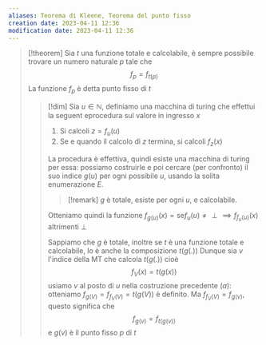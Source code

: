 ```yaml
---
aliases: Teorema di Kleene, Teorema del punto fisso
creation date: 2023-04-11 12:36
modification date: 2023-04-11 12:36
---
```


>[!theorem]
>Sia $t$ una funzione totale e calcolabile, è sempre possibile trovare un numero naturale $p$ tale che
>$$f_{p} = f_{t(p)}$$
>La funzione $f_{p}$ è detta punto fisso di $t$
>
>>[!dim]
>>Sia $u \in \mathbb{N}$, definiamo una macchina di turing che effettui la seguent eprocedura sul valore in ingresso $x$
>>1. Si calcoli $z = f_{u}(u)$
>>2. Se e quando il calcolo di $z$ termina, si calcoli $f_{z}(x)$
>>
>>La procedura è effettiva, quindi esiste una macchina di turing per essa:
>>possiamo costruirle e poi cercare (per confronto) il suo indice $g(u)$ per ogni possibile $u$, usando la solita enumerazione $E$.
>>
>>>[!remark]
>>>$g$ è totale, esiste per ogni $u$, e calcolabile.
>>
>>Otteniamo quindi la funzione $f_{g(u)}(x) = \text{se} f_{u}(u) \neq \perp \implies f_{f_{u}(u)}(x)$ altrimenti $\perp$
>>
>>Sappiamo che $g$ è totale, inoltre se $t$ è una funzione totale e calcolabile, lo è anche la composizione $t(g(.))$
>>Dunque sia $v$ l'indice della MT che calcola $t(g(.))$ cioè
>> $$ f_{V}(x) = t(g(x)) $$
>> usiamo $v$ al posto di $u$ nella costruzione precedente $(a)$:
>> otteniamo $f_{g(V)} = f_{f_{V}(V)} = t(g(V))$ è definito.
>> Ma $f_{f_{V}(V)}= f_{g(v)}$, questo significa che
>> $$ f_{g(v)} = f_{t(g(v))} $$
>> e $g(v)$ è il punto fisso $p$ di $t$


